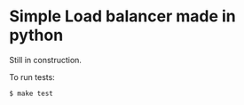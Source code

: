 # Simple Load balancer made in python

Still in construction.

To run tests:

```bash
$ make test
```